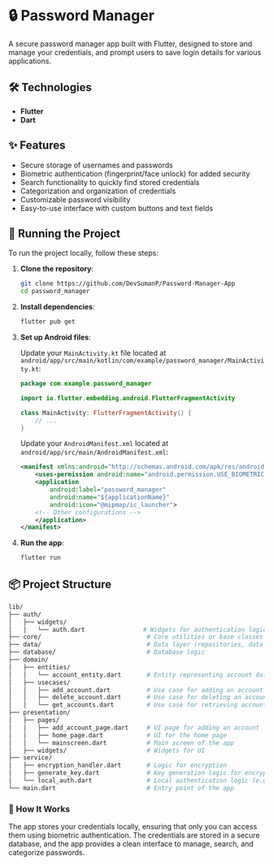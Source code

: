 # 🔒 Password Manager

A secure password manager app built with Flutter, designed to store and manage your credentials, and prompt users to save login details for various applications.

## 🛠️ Technologies

- **Flutter**
- **Dart**

## ✨ Features

- Secure storage of usernames and passwords
- Biometric authentication (fingerprint/face unlock) for added security
- Search functionality to quickly find stored credentials
- Categorization and organization of credentials
- Customizable password visibility
- Easy-to-use interface with custom buttons and text fields

## 🚦 Running the Project

To run the project locally, follow these steps:

1. **Clone the repository**:

    ```bash
    git clone https://github.com/DevSumanP/Password-Manager-App
    cd password_manager
    ```

2. **Install dependencies**:

    ```bash
    flutter pub get
    ```

3. **Set up Android files**:

   Update your `MainActivity.kt` file located at `android/app/src/main/kotlin/com/example/password_manager/MainActivity.kt`:

    ```kotlin
    package com.example.password_manager

    import io.flutter.embedding.android.FlutterFragmentActivity

    class MainActivity: FlutterFragmentActivity() {
        // ...
    }
    ```

   Update your `AndroidManifest.xml` located at `android/app/src/main/AndroidManifest.xml`:

    ```xml
    <manifest xmlns:android="http://schemas.android.com/apk/res/android" package="com.example.password_manager">
        <uses-permission android:name="android.permission.USE_BIOMETRIC"/>
        <application
            android:label="password_manager"
            android:name="${applicationName}"
            android:icon="@mipmap/ic_launcher">
        <!-- Other configurations -->
        </application>
    </manifest>
    ```

4. **Run the app**:

    ```bash
    flutter run
    ```

## 📦 Project Structure

```bash
lib/
├── auth/
│   ├── widgets/
│   │   └── auth.dart                # Widgets for authentication logic
├── core/                             # Core utilities or base classes
├── data/                             # Data layer (repositories, data sources)
├── database/                         # Database logic
├── domain/
│   ├── entities/
│   │   └── account_entity.dart       # Entity representing account data
│   ├── usecases/
│   │   ├── add_account.dart          # Use case for adding an account
│   │   ├── delete_account.dart       # Use case for deleting an account
│   │   └── get_accounts.dart         # Use case for retrieving accounts
├── presentation/
│   ├── pages/
│   │   ├── add_account_page.dart     # UI page for adding an account
│   │   ├── home_page.dart            # UI for the home page
│   │   └── mainscreen.dart           # Main screen of the app
│   ├── widgets/                      # Widgets for UI
├── service/
│   ├── encryption_handler.dart       # Logic for encryption
│   ├── generate_key.dart             # Key generation logic for encryption
│   └── local_auth.dart               # Local authentication logic (e.g., biometrics)
└── main.dart                         # Entry point of the app
```

### 🔐 How It Works

The app stores your credentials locally, ensuring that only you can access them using biometric authentication.
The credentials are stored in a secure database, and the app provides a clean interface to manage, search, and categorize passwords.


